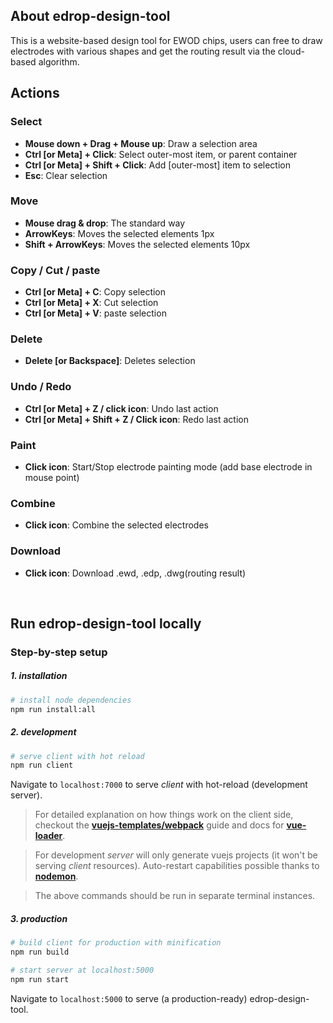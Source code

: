 ## About edrop-design-tool

This is a website-based design tool for EWOD chips, users can free to draw electrodes with various shapes and get the routing result via the cloud-based algorithm.

## Actions

### Select
* **Mouse down + Drag + Mouse up**: Draw a selection area
* **Ctrl [or Meta] + Click**: Select outer-most item, or parent container
* **Ctrl [or Meta] + Shift + Click**: Add [outer-most] item to selection
* **Esc**: Clear selection

### Move
* **Mouse drag & drop**: The standard way
* **ArrowKeys**: Moves the selected elements 1px
* **Shift + ArrowKeys**: Moves the selected elements 10px

### Copy / Cut / paste
* **Ctrl [or Meta] + C**: Copy selection
* **Ctrl [or Meta] + X**: Cut selection
* **Ctrl [or Meta] + V**: paste selection

### Delete
* **Delete [or Backspace]**: Deletes selection

### Undo / Redo
* **Ctrl [or Meta] + Z / click icon**: Undo last action
* **Ctrl [or Meta] + Shift + Z / Click icon**: Redo last action

### Paint
* **Click icon**: Start/Stop electrode painting mode (add base electrode in mouse point) 

### Combine
* **Click icon**: Combine the selected electrodes

### Download
* **Click icon**: Download .ewd, .edp, .dwg(routing result)

<br>

## Run edrop-design-tool locally

### Step-by-step setup

##### 1. installation
``` bash
# install node dependencies
npm run install:all
```

##### 2. development
``` bash
# serve client with hot reload
npm run client
```
Navigate to `localhost:7000` to serve *client* with hot-reload (development server).

> For detailed explanation on how things work on the client side, checkout the **[vuejs-templates/webpack](http://vuejs-templates.github.io/webpack/)** guide and docs for **[vue-loader](http://vuejs.github.io/vue-loader)**.

> For development *server* will only generate vuejs projects (it won't be serving *client* resources). Auto-restart capabilities possible thanks to **[nodemon](https://github.com/remy/nodemon)**.

> The above commands should be run in separate terminal instances.

##### 3. production
``` bash
# build client for production with minification
npm run build

# start server at localhost:5000
npm run start
```
Navigate to `localhost:5000` to serve (a production-ready) edrop-design-tool.